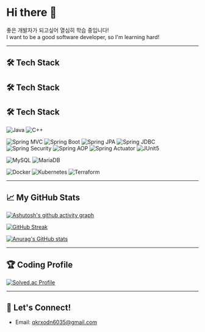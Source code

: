 # Hi there 👋

좋은 개발자가 되고싶어 열심히 학습 중입니다!  
I want to be a good software developer, so I'm learning hard!

---

## 🛠️ Tech Stack

## 🛠️ Tech Stack

## 🛠️ Tech Stack

<!-- Language -->
![Java](https://img.shields.io/badge/Java-007396?style=flat-square&logo=Java&logoColor=white)
![C++](https://img.shields.io/badge/C++-00599C?style=flat-square&logo=c%2B%2B&logoColor=white)

<!-- Spring -->
![Spring MVC](https://img.shields.io/badge/Spring%20MVC-6DB33F?style=flat-square&logo=Spring&logoColor=white)
![Spring Boot](https://img.shields.io/badge/Spring%20Boot-6DB33F?style=flat-square&logo=Spring%20Boot&logoColor=white)
![Spring JPA](https://img.shields.io/badge/Spring%20JPA-6DB33F?style=flat-square&logo=Hibernate&logoColor=white)
![Spring JDBC](https://img.shields.io/badge/Spring%20JDBC-6DB33F?style=flat-square&logo=Spring&logoColor=white)
![Spring Security](https://img.shields.io/badge/Spring%20Security-6DB33F?style=flat-square&logo=Spring%20Security&logoColor=white)
![Spring AOP](https://img.shields.io/badge/Spring%20AOP-6DB33F?style=flat-square&logo=Spring&logoColor=white)
![Spring Actuator](https://img.shields.io/badge/Spring%20Actuator-6DB33F?style=flat-square&logo=Spring&logoColor=white)
![JUnit5](https://img.shields.io/badge/JUnit5-25A162?style=flat-square&logo=JUnit5&logoColor=white)

<!-- Database -->
![MySQL](https://img.shields.io/badge/MySQL-4479A1?style=flat-square&logo=MySQL&logoColor=white)
![MariaDB](https://img.shields.io/badge/MariaDB-003545?style=flat-square&logo=MariaDB&logoColor=white)

<!-- Infra -->
![Docker](https://img.shields.io/badge/Docker-2496ED?style=flat-square&logo=Docker&logoColor=white)
![Kubernetes](https://img.shields.io/badge/Kubernetes-326CE5?style=flat-square&logo=Kubernetes&logoColor=white)
![Terraform](https://img.shields.io/badge/Terraform-7B42BC?style=flat-square&logo=Terraform&logoColor=white)



---

## 📈 My GitHub Stats
[![Ashutosh's github activity graph](https://github-readme-activity-graph.vercel.app/graph?username=taewoocode&theme=react-dark)](https://github.com/ashutosh00710/github-readme-activity-graph)

[![GitHub Streak](https://github-readme-streak-stats.herokuapp.com/?user=taewoocode&theme=dark)](https://git.io/streak-stats)

[![Anurag's GitHub stats](https://github-readme-stats.vercel.app/api?username=taewoocode&show_icons=true&theme=dark)](https://github.com/anuraghazra/github-readme-stats)

---

## 🏆 Coding Profile
[![Solved.ac Profile](http://mazassumnida.wtf/api/generate_badge?boj=qkrxodn6035)](https://solved.ac/qkrxodn6035)

---

## 💬 Let's Connect!
- Email: qkrxodn6035@gmail.com
